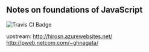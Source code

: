 ## Notes on foundations of JavaScript
<img src="https://travis-ci.org/HIROSN/netcompweb.svg" alt="Travis CI Badge"></img>

upstream:
http://hirosn.azurewebsites.net/
http://pweb.netcom.com/~ghnagata/
